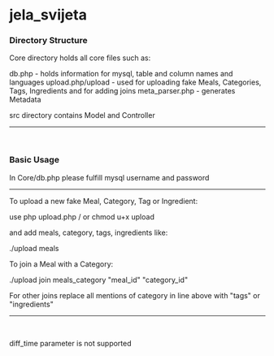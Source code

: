 # jela_svijeta



<h3>Directory Structure</h3>

Core directory holds all core files such as:

db.php - holds information for mysql, table and column names and languages
upload.php/upload - used for uploading fake Meals, Categories, Tags, Ingredients and for adding joins
meta_parser.php - generates Metadata


src directory contains Model and Controller

<hr>
<br>

<h3>Basic Usage</h3>

<p>In Core/db.php please fulfill mysql username and password</p>

<hr>

<p>To upload a new fake Meal, Category, Tag or Ingredient:</p>
<p>use php upload.php / or chmod u+x upload</p>

<p>and add meals, category, tags, ingredients like:</p>
        ./upload meals
    
<p>To join a Meal with a Category:</p>
        ./upload join meals_category "meal_id" "category_id"
    
<p>For other joins replace all mentions of category in line above with "tags" or "ingredients"</p>

<hr>
<br>

<p>diff_time parameter is not supported</p>
